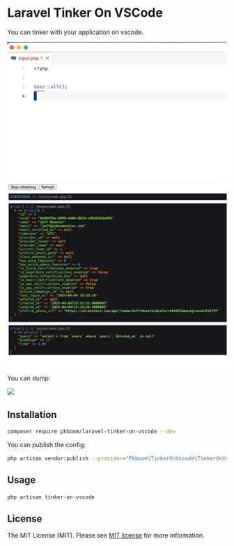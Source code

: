 # Laravel Tinker On VSCode

You can tinker with your application on vscode.

<img src="./images/demo4.png" width="800">
<img src="./images/demo5.png" width="800">

You can dump:

<img src="./images/demo3.png" width="800">

## Installation

```bash
composer require pkboom/laravel-tinker-on-vscode --dev
```

You can publish the config:

```bash
php artisan vendor:publish --provider="Pkboom\TinkerOnVscode\TinkerOnVscodeServiceProvider" --tag="config"
```

## Usage

```bash
php artisan tinker-on-vscode
```

## License

The MIT License (MIT). Please see [MIT license](http://opensource.org/licenses/MIT) for more information.

